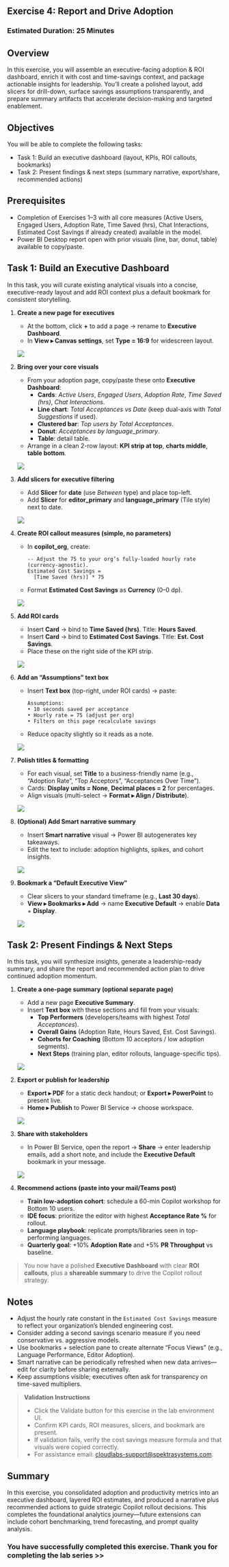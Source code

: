 ## Exercise 4: Report and Drive Adoption

### Estimated Duration: 25 Minutes

## Overview

In this exercise, you will assemble an executive-facing adoption & ROI dashboard, enrich it with cost and time-savings context, and package actionable insights for leadership. You’ll create a polished layout, add slicers for drill-down, surface savings assumptions transparently, and prepare summary artifacts that accelerate decision-making and targeted enablement.

## Objectives

You will be able to complete the following tasks:

- Task 1: Build an executive dashboard (layout, KPIs, ROI callouts, bookmarks)
- Task 2: Present findings & next steps (summary narrative, export/share, recommended actions)

## Prerequisites

- Completion of Exercises 1–3 with all core measures (Active Users, Engaged Users, Adoption Rate, Time Saved (hrs), Chat Interactions, Estimated Cost Savings if already created) available in the model.
- Power BI Desktop report open with prior visuals (line, bar, donut, table) available to copy/paste.

## Task 1: Build an Executive Dashboard

In this task, you will curate existing analytical visuals into a concise, executive-ready layout and add ROI context plus a default bookmark for consistent storytelling.

1. **Create a new page for executives**  
   - At the bottom, click **+** to add a page → rename to **Executive Dashboard**.  
   - In **View ▸ Canvas settings**, set **Type = 16:9** for widescreen layout.  

    ![](../media/git_co_man-e1-g1.png)

2. **Bring over your core visuals**  
   - From your adoption page, copy/paste these onto **Executive Dashboard**:  
     - **Cards**: *Active Users*, *Engaged Users*, *Adoption Rate*, *Time Saved (hrs)*, *Chat Interactions*.  
     - **Line chart**: *Total Acceptances vs Date* (keep dual-axis with *Total Suggestions* if used).  
     - **Clustered bar**: *Top users by Total Acceptances*.  
     - **Donut**: *Acceptances by language_primary*.  
     - **Table**: detail table.  
   - Arrange in a clean 2-row layout: **KPI strip at top**, **charts middle**, **table bottom**.  

   ![](../media/git_co_man-e1-g2.png)

3. **Add slicers for executive filtering**  
   - Add **Slicer** for **date** (use *Between* type) and place top-left.  
   - Add **Slicer** for **editor_primary** and **language_primary** (Tile style) next to date.  

   ![](../media/git_co_man-e1-g3.png)

4. **Create ROI callout measures (simple, no parameters)**  
   - In **copilot_org**, create:  
     ```DAX
     -- Adjust the 75 to your org’s fully-loaded hourly rate (currency-agnostic).
     Estimated Cost Savings =
       [Time Saved (hrs)] * 75
     ```
   - Format **Estimated Cost Savings** as **Currency** (0–0 dp).  

   ![](../media/git_co_man-e1-g4.png)

5. **Add ROI cards**  
   - Insert **Card** → bind to **Time Saved (hrs)**. Title: **Hours Saved**.  
   - Insert **Card** → bind to **Estimated Cost Savings**. Title: **Est. Cost Savings**.  
   - Place these on the right side of the KPI strip.  

   ![](../media/git_co_man-e1-g5.png)

6. **Add an “Assumptions” text box**  
   - Insert **Text box** (top-right, under ROI cards) → paste:  
     ```
     Assumptions:
     • 10 seconds saved per acceptance
     • Hourly rate = 75 (adjust per org)
     • Filters on this page recalculate savings
     ```
   - Reduce opacity slightly so it reads as a note.  
   
   ![](../media/git_co_man-e1-g6.png)

7. **Polish titles & formatting**  
   - For each visual, set **Title** to a business-friendly name (e.g., “Adoption Rate”, “Top Acceptors”, “Acceptances Over Time”).  
   - Cards: **Display units = None**, **Decimal places = 2** for percentages.  
   - Align visuals (multi-select → **Format ▸ Align / Distribute**).  

   ![](../media/git_co_man-e1-g7.png)

8. **(Optional) Add Smart narrative summary**  
   - Insert **Smart narrative** visual → Power BI autogenerates key takeaways.  
   - Edit the text to include: adoption highlights, spikes, and cohort insights.  

   ![](../media/git_co_man-e1-g8.png)

9. **Bookmark a “Default Executive View”**  
   - Clear slicers to your standard timeframe (e.g., **Last 30 days**).  
   - **View ▸ Bookmarks ▸ Add** → name **Executive Default** → enable **Data** + **Display**.  

   ![](../media/git_co_man-e1-g9.png)

## Task 2: Present Findings & Next Steps

In this task, you will synthesize insights, generate a leadership-ready summary, and share the report and recommended action plan to drive continued adoption momentum.

1. **Create a one-page summary (optional separate page)**  
   - Add a new page **Executive Summary**.  
   - Insert **Text box** with these sections and fill from your visuals:  
     - **Top Performers** (developers/teams with highest *Total Acceptances*).  
     - **Overall Gains** (Adoption Rate, Hours Saved, Est. Cost Savings).  
     - **Cohorts for Coaching** (Bottom 10 acceptors / low adoption segments).  
     - **Next Steps** (training plan, editor rollouts, language-specific tips). 

   ![](../media/git_co_man-e1-g10.png)

2. **Export or publish for leadership**  
   - **Export ▸ PDF** for a static deck handout; or **Export ▸ PowerPoint** to present live.  
   - **Home ▸ Publish** to Power BI Service → choose workspace.  

   ![](../media/git_co_man-e1-g11.png)

3. **Share with stakeholders**  
   - In Power BI Service, open the report → **Share** → enter leadership emails, add a short note, and include the **Executive Default** bookmark in your message.  

   ![](../media/git_co_man-e1-g12.png)

4. **Recommend actions (paste into your mail/Teams post)**  
   - **Train low-adoption cohort**: schedule a 60-min Copilot workshop for Bottom 10 users.  
   - **IDE focus**: prioritize the editor with highest **Acceptance Rate %** for rollout.  
   - **Language playbook**: replicate prompts/libraries seen in top-performing languages.  
   - **Quarterly goal**: +10% **Adoption Rate** and +5% **PR Throughput** vs baseline.

> You now have a polished **Executive Dashboard** with clear **ROI callouts**, plus a **shareable summary** to drive the Copilot rollout strategy.

## Notes

- Adjust the hourly rate constant in the `Estimated Cost Savings` measure to reflect your organization’s blended engineering cost.
- Consider adding a second savings scenario measure if you need conservative vs. aggressive models.
- Use bookmarks + selection pane to create alternate “Focus Views” (e.g., Language Performance, Editor Adoption).
- Smart narrative can be periodically refreshed when new data arrives—edit for clarity before sharing externally.
- Keep assumptions visible; executives often ask for transparency on time-saved multipliers.

<validation step="ex4-validate-dashboard" />

> **Validation Instructions**
> - Click the Validate button for this exercise in the lab environment UI.
> - Confirm KPI cards, ROI measures, slicers, and bookmark are present.
> - If validation fails, verify the cost savings measure formula and that visuals were copied correctly.
> - For assistance email: cloudlabs-support@spektrasystems.com.

## Summary

In this exercise, you consolidated adoption and productivity metrics into an executive dashboard, layered ROI estimates, and produced a narrative plus recommended actions to guide strategic Copilot rollout decisions. This completes the foundational analytics journey—future extensions can include cohort benchmarking, trend forecasting, and prompt quality analysis.

### You have successfully completed this exercise. Thank you for completing the lab series >>
